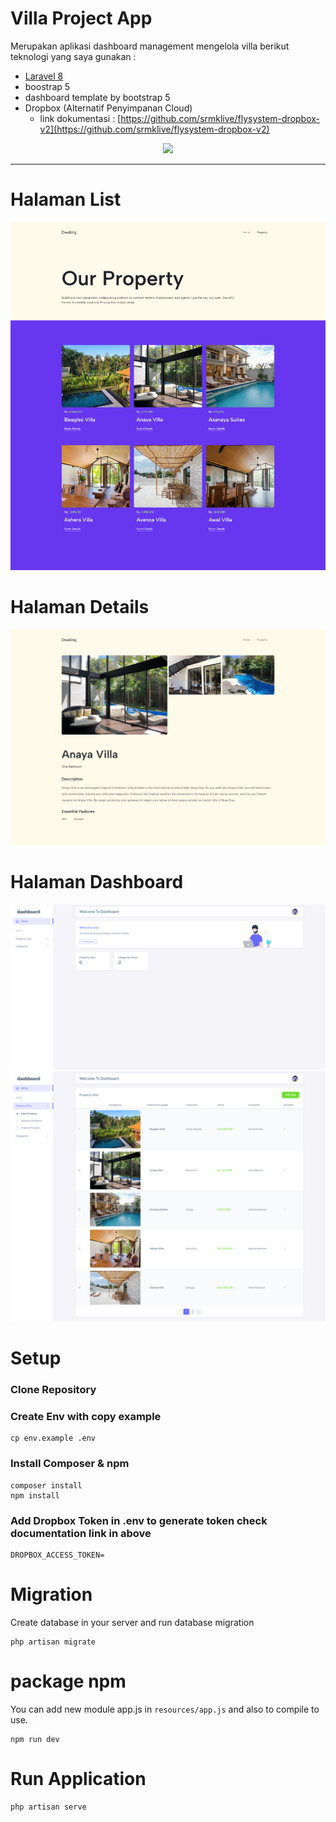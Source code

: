 # Villa Project App

Merupakan aplikasi dashboard management mengelola villa berikut teknologi yang saya gunakan :

- [Laravel 8](https://laravel.com/docs/8.x)
- boostrap 5
- dashboard template by bootstrap 5
- Dropbox (Alternatif Penyimpanan Cloud)
  - link dokumentasi : [https://github.com/srmklive/flysystem-dropbox-v2](https://github.com/srmklive/flysystem-dropbox-v2)

<p align="center"><a href="https://laravel.com" target="_blank"><img src="https://raw.githubusercontent.com/laravel/art/master/logo-lockup/5%20SVG/2%20CMYK/1%20Full%20Color/laravel-logolockup-cmyk-red.svg" width="400"></a></p>

****
# Halaman List
![Preview-1](public/images/screenshoot-website/preview-1.png)

# Halaman Details
![Preview2](public/images/screenshoot-website/preview-2.png)


# Halaman Dashboard
![Dashboard1](public/images/screenshoot-website/dashboard-1.png)
![Dashboard2](public/images/screenshoot-website/dashboard-2.png)

# Setup

### Clone Repository

### Create Env with copy example
```
cp env.example .env
```

### Install Composer & npm
```
composer install
npm install
```

### Add Dropbox Token in .env to generate token check documentation link in above
```
DROPBOX_ACCESS_TOKEN=
```

# Migration
Create database in your server and run database migration
```
php artisan migrate
```

# package npm
You can add new module  app.js in `resources/app.js` and also to compile to use.
```
npm run dev
```

# Run Application
```
php artisan serve
```
